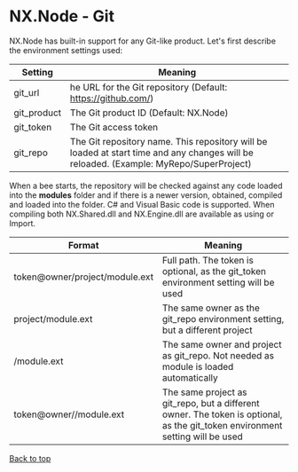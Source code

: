 # NX.Node - Git

NX.Node has built-in support for any Git-like product.  Let's first describe the
environment settings used:

Setting|Meaning
-------|-------
git_url|he URL for the Git repository (Default: https://github.com/)
git_product|The Git product ID (Default: NX.Node)
git_token|The Git access token
git_repo|The Git repository name.  This repository will be loaded at start time and any changes will be reloaded. (Example: MyRepo/SuperProject)

When a bee starts, the repository will be checked against any code loaded into the
**modules** folder and if there is a newer version, obtained, compiled and loaded
into the folder.  C# and Visual Basic code is supported.  When compiling both NX.Shared.dll
and NX.Engine.dll are available as using or Import.

Format|Meaning
------|-------
token@owner/project/module.ext|Full path.  The token is optional, as the git_token environment setting will be used
project/module.ext|The same owner as the git_repo environment setting, but a different project
/module.ext|The same owner and project as git_repo.  Not needed as module is loaded automatically
token@owner//module.ext|The same project as git_repo, but a different owner.  The token is optional, as the git_token environment setting will be used

[Back to top](../README.md)